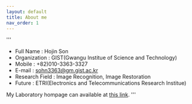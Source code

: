 ```yaml
---
layout: default
title: About me
nav_order: 1
---
```


'''
- Full Name      : Hojin Son  
- Organization   : GIST(Gwangu Institue of Science and Technology)  
- Mobile         : +82)010-3363-3327  
- E-mail         : sohn3363@gm.gist.ac.kr  
- Research Field : Image Recognition, Image Restoration  
- Future         : ETRI(Electronics and Telecommunications Research Institue)  

My Laboratory hompage can available at [this link](https://nsl.gist.ac.kr).
'''
